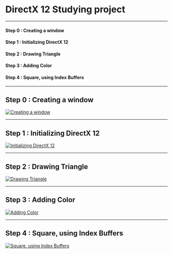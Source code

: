 # DirectX 12 Studying project
<hr>

#### Step 0 : Creating a window

#### Step 1 : Initializing DirectX 12

#### Step 2 : Drawing Triangle

#### Step 3 : Adding Color

#### Step 4 : Square, using Index Buffers

<hr>

## Step 0 : Creating a window

[![Creating a window](https://user-images.githubusercontent.com/30831021/64698011-05b32c00-d4dd-11e9-9949-3aa4ae8fefc5.png "Creating a window")](https://github.com/pikacsc/DX12Prac/commit/df2bda1a3cdafc97e0923769514d9c85ad9afbb8)

<hr>

## Step 1 : Initializing DirectX 12

[![Initializing DirectX 12](https://user-images.githubusercontent.com/30831021/64756460-034ae380-d56a-11e9-8d6e-45fcd74d7d7c.png "Initializing DirectX 12")](https://github.com/pikacsc/DX12Prac/commit/d5443e2a7839a182725e4f3fdaa72aa38fa91ddc)

<hr>

## Step 2 : Drawing Triangle

[![Drawing Triangle](https://user-images.githubusercontent.com/30831021/64956127-d6c5fd00-d8c4-11e9-9d69-be9d905c8422.png "Drawing Triangle")](https://github.com/pikacsc/DX12Prac/commit/32e4815b1a974afe27052ceb4b6e98418465c76e)

<hr>

## Step 3 : Adding Color

[![Adding Color](https://user-images.githubusercontent.com/30831021/64958404-09262900-d8ca-11e9-9c75-6c3286595ebf.png "Adding Color")](https://github.com/pikacsc/DX12Prac/commit/afd39cea1bcb1972f4ba1c17cd99daa7a63a5148)

<hr>

## Step 4 : Square, using Index Buffers

[![Square, using Index Buffers](https://user-images.githubusercontent.com/30831021/65369654-c332e180-dc8a-11e9-9775-906563f64df5.png "Square")](https://github.com/pikacsc/DX12Prac/commit/8add09652d95adc2489611967e9fec7d161d6d63)
